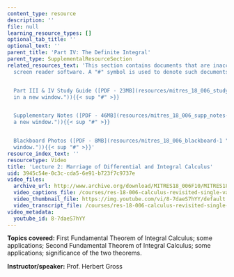 ```yaml
---
content_type: resource
description: ''
file: null
learning_resource_types: []
optional_tab_title: ''
optional_text: ''
parent_title: 'Part IV: The Definite Integral'
parent_type: SupplementalResourceSection
related_resources_text: 'This section contains documents that are inaccessible to
  screen reader software. A "#" symbol is used to denote such documents.


  Part III & IV Study Guide ([PDF - 23MB](resources/mitres_18_006_study_3_4 "Open
  in a new window.")){{< sup "#" >}}


  Supplementary Notes ([PDF - 46MB](resources/mitres_18_006_supp_notes-1 "Open in
  a new window.")){{< sup "#" >}}


  Blackboard Photos ([PDF - 8MB](resources/mitres_18_006_blackboard-1 "Open in a new
  window.")){{< sup "#" >}}'
resource_index_text: ''
resourcetype: Video
title: 'Lecture 2: Marriage of Differential and Integral Calculus'
uid: 3945c54e-0c3c-cda5-6e91-b723f7c9737e
video_files:
  archive_url: http://www.archive.org/download/MITRES18_006F10/MITRES18_006F10_26_0402_300k.mp4
  video_captions_file: /courses/res-18-006-calculus-revisited-single-variable-calculus-fall-2010/2c58da8cf9085dea9cf7faf28f670e9c_8-7daeS7hYY.vtt
  video_thumbnail_file: https://img.youtube.com/vi/8-7daeS7hYY/default.jpg
  video_transcript_file: /courses/res-18-006-calculus-revisited-single-variable-calculus-fall-2010/9f5535f14849618ad7e40e99cb3afccd_8-7daeS7hYY.pdf
video_metadata:
  youtube_id: 8-7daeS7hYY
---
```


**Topics covered:** First Fundamental Theorem of Integral Calculus; some applications; Second Fundamental Theorem of Integral Calculus; some applications; significance of the two theorems.

**Instructor/speaker:** Prof. Herbert Gross